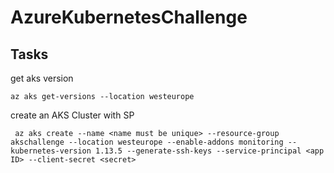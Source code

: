 # AzureKubernetesChallenge

## Tasks
get aks version

`az aks get-versions --location westeurope`

create an AKS Cluster with SP

` az aks create --name <name must be unique> --resource-group akschallenge --location westeurope --enable-addons monitoring --kubernetes-version 1.13.5 --generate-ssh-keys --service-principal <app ID> --client-secret <secret>`

